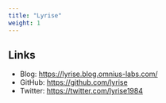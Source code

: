 ```yaml
---
title: "Lyrise"
weight: 1
---
```


## Links

+ Blog: https://lyrise.blog.omnius-labs.com/
+ GitHub: https://github.com/lyrise
+ Twitter: https://twitter.com/lyrise1984
